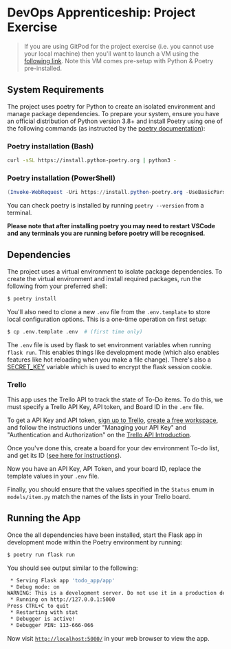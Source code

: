 # DevOps Apprenticeship: Project Exercise

> If you are using GitPod for the project exercise (i.e. you cannot use your local machine) then you'll want to launch a VM using the [following link](https://gitpod.io/#https://github.com/CorndelWithSoftwire/DevOps-Course-Starter). Note this VM comes pre-setup with Python & Poetry pre-installed.

## System Requirements

The project uses poetry for Python to create an isolated environment and manage package dependencies. To prepare your system, ensure you have an official distribution of Python version 3.8+ and install Poetry using one of the following commands (as instructed by the [poetry documentation](https://python-poetry.org/docs/#system-requirements)):

### Poetry installation (Bash)

```bash
curl -sSL https://install.python-poetry.org | python3 -
```

### Poetry installation (PowerShell)

```powershell
(Invoke-WebRequest -Uri https://install.python-poetry.org -UseBasicParsing).Content | py -
```

You can check poetry is installed by running `poetry --version` from a terminal.

**Please note that after installing poetry you may need to restart VSCode and any terminals you are running before poetry will be recognised.**

## Dependencies

The project uses a virtual environment to isolate package dependencies. To create the virtual environment and install required packages, run the following from your preferred shell:

```bash
$ poetry install
```

You'll also need to clone a new `.env` file from the `.env.template` to store local configuration options. This is a one-time operation on first setup:

```bash
$ cp .env.template .env  # (first time only)
```

The `.env` file is used by flask to set environment variables when running `flask run`. This enables things like development mode (which also enables features like hot reloading when you make a file change). There's also a [SECRET_KEY](https://flask.palletsprojects.com/en/2.3.x/config/#SECRET_KEY) variable which is used to encrypt the flask session cookie.


### Trello

This app uses the Trello API to track the state of To-Do items. To do this, we must specify a Trello API Key, API token, and Board ID in the `.env` file.

To get a API Key and API token, [sign up to Trello](https://trello.com/signup), [create a free workspace](https://support.atlassian.com/trello/docs/creating-a-new-workspace/), and follow the instructions under "Managing your API Key" and "Authentication and Authorization" on the [Trello API Introduction](https://developer.atlassian.com/cloud/trello/guides/rest-api/api-introduction/#your-first-api-call).

Once you've done this, create a board for your dev environment To-do list, and get its ID ([see here for instructions](https://developer.atlassian.com/cloud/trello/guides/rest-api/api-introduction/#your-first-api-call)).

Now you have an API Key, API Token, and your board ID, replace the template values in your `.env` file.

Finally, you should ensure that the values specified in the `Status` enum in `models/item.py` match the names of the lists in your Trello board.

## Running the App

Once the all dependencies have been installed, start the Flask app in development mode within the Poetry environment by running:
```bash
$ poetry run flask run
```

You should see output similar to the following:
```bash
 * Serving Flask app 'todo_app/app'
 * Debug mode: on
WARNING: This is a development server. Do not use it in a production deployment. Use a production WSGI server instead.
 * Running on http://127.0.0.1:5000
Press CTRL+C to quit
 * Restarting with stat
 * Debugger is active!
 * Debugger PIN: 113-666-066
```
Now visit [`http://localhost:5000/`](http://localhost:5000/) in your web browser to view the app.
